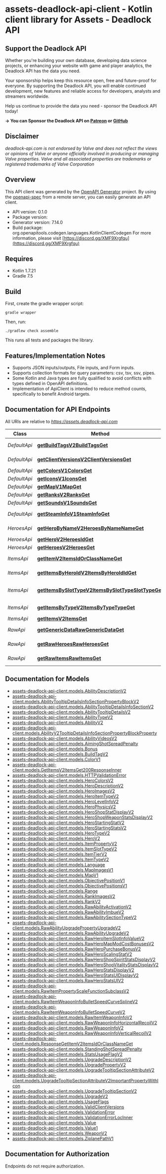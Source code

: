 # assets-deadlock-api-client - Kotlin client library for Assets - Deadlock API


## Support the Deadlock API

Whether you're building your own database, developing data science projects, or enhancing your website with game and player analytics, the Deadlock API has the data you need.

Your sponsorship helps keep this resource open, free and future-proof for everyone. By supporting the Deadlock API, you will enable continued development, new features and reliable access for developers, analysts and streamers worldwide.

Help us continue to provide the data you need - sponsor the Deadlock API today!

**-> You can Sponsor the Deadlock API on [Patreon](https://www.patreon.com/c/user?u=68961896) or [GitHub](https://github.com/sponsors/raimannma)**

## Disclaimer
_deadlock-api.com is not endorsed by Valve and does not reflect the views or opinions of Valve or anyone officially involved in producing or managing Valve properties. Valve and all associated properties are trademarks or registered trademarks of Valve Corporation_


## Overview
This API client was generated by the [OpenAPI Generator](https://openapi-generator.tech) project.  By using the [openapi-spec](https://github.com/OAI/OpenAPI-Specification) from a remote server, you can easily generate an API client.

- API version: 0.1.0
- Package version: 
- Generator version: 7.14.0
- Build package: org.openapitools.codegen.languages.KotlinClientCodegen
For more information, please visit [https://discord.gg/XMF9Xrgfqu](https://discord.gg/XMF9Xrgfqu)

## Requires

* Kotlin 1.7.21
* Gradle 7.5

## Build

First, create the gradle wrapper script:

```
gradle wrapper
```

Then, run:

```
./gradlew check assemble
```

This runs all tests and packages the library.

## Features/Implementation Notes

* Supports JSON inputs/outputs, File inputs, and Form inputs.
* Supports collection formats for query parameters: csv, tsv, ssv, pipes.
* Some Kotlin and Java types are fully qualified to avoid conflicts with types defined in OpenAPI definitions.
* Implementation of ApiClient is intended to reduce method counts, specifically to benefit Android targets.

<a id="documentation-for-api-endpoints"></a>
## Documentation for API Endpoints

All URIs are relative to *https://assets.deadlock-api.com*

| Class | Method | HTTP request | Description |
| ------------ | ------------- | ------------- | ------------- |
| *DefaultApi* | [**getBuildTagsV2BuildTagsGet**](docs/DefaultApi.md#getbuildtagsv2buildtagsget) | **GET** /v2/build-tags | Get Build Tags |
| *DefaultApi* | [**getClientVersionsV2ClientVersionsGet**](docs/DefaultApi.md#getclientversionsv2clientversionsget) | **GET** /v2/client-versions | Get Client Versions |
| *DefaultApi* | [**getColorsV1ColorsGet**](docs/DefaultApi.md#getcolorsv1colorsget) | **GET** /v1/colors | Get Colors |
| *DefaultApi* | [**getIconsV1IconsGet**](docs/DefaultApi.md#geticonsv1iconsget) | **GET** /v1/icons | Get Icons |
| *DefaultApi* | [**getMapV1MapGet**](docs/DefaultApi.md#getmapv1mapget) | **GET** /v1/map | Get Map |
| *DefaultApi* | [**getRanksV2RanksGet**](docs/DefaultApi.md#getranksv2ranksget) | **GET** /v2/ranks | Get Ranks |
| *DefaultApi* | [**getSoundsV1SoundsGet**](docs/DefaultApi.md#getsoundsv1soundsget) | **GET** /v1/sounds | Get Sounds |
| *DefaultApi* | [**getSteamInfoV1SteamInfoGet**](docs/DefaultApi.md#getsteaminfov1steaminfoget) | **GET** /v1/steam-info | Get Steam Info |
| *HeroesApi* | [**getHeroByNameV2HeroesByNameNameGet**](docs/HeroesApi.md#getherobynamev2heroesbynamenameget) | **GET** /v2/heroes/by-name/{name} | Get Hero By Name |
| *HeroesApi* | [**getHeroV2HeroesIdGet**](docs/HeroesApi.md#getherov2heroesidget) | **GET** /v2/heroes/{id} | Get Hero |
| *HeroesApi* | [**getHeroesV2HeroesGet**](docs/HeroesApi.md#getheroesv2heroesget) | **GET** /v2/heroes | Get Heroes |
| *ItemsApi* | [**getItemV2ItemsIdOrClassNameGet**](docs/ItemsApi.md#getitemv2itemsidorclassnameget) | **GET** /v2/items/{id_or_class_name} | Get Item |
| *ItemsApi* | [**getItemsByHeroIdV2ItemsByHeroIdIdGet**](docs/ItemsApi.md#getitemsbyheroidv2itemsbyheroididget) | **GET** /v2/items/by-hero-id/{id} | Get Items By Hero Id |
| *ItemsApi* | [**getItemsBySlotTypeV2ItemsBySlotTypeSlotTypeGet**](docs/ItemsApi.md#getitemsbyslottypev2itemsbyslottypeslottypeget) | **GET** /v2/items/by-slot-type/{slot_type} | Get Items By Slot Type |
| *ItemsApi* | [**getItemsByTypeV2ItemsByTypeTypeGet**](docs/ItemsApi.md#getitemsbytypev2itemsbytypetypeget) | **GET** /v2/items/by-type/{type} | Get Items By Type |
| *ItemsApi* | [**getItemsV2ItemsGet**](docs/ItemsApi.md#getitemsv2itemsget) | **GET** /v2/items | Get Items |
| *RawApi* | [**getGenericDataRawGenericDataGet**](docs/RawApi.md#getgenericdatarawgenericdataget) | **GET** /raw/generic_data | Get Generic Data |
| *RawApi* | [**getRawHeroesRawHeroesGet**](docs/RawApi.md#getrawheroesrawheroesget) | **GET** /raw/heroes | Get Raw Heroes |
| *RawApi* | [**getRawItemsRawItemsGet**](docs/RawApi.md#getrawitemsrawitemsget) | **GET** /raw/items | Get Raw Items |


<a id="documentation-for-models"></a>
## Documentation for Models

 - [assets-deadlock-api-client.models.AbilityDescriptionV2](docs/AbilityDescriptionV2.md)
 - [assets-deadlock-api-client.models.AbilityTooltipDetailsInfoSectionPropertyBlockV2](docs/AbilityTooltipDetailsInfoSectionPropertyBlockV2.md)
 - [assets-deadlock-api-client.models.AbilityTooltipDetailsInfoSectionV2](docs/AbilityTooltipDetailsInfoSectionV2.md)
 - [assets-deadlock-api-client.models.AbilityTooltipDetailsV2](docs/AbilityTooltipDetailsV2.md)
 - [assets-deadlock-api-client.models.AbilityTypeV2](docs/AbilityTypeV2.md)
 - [assets-deadlock-api-client.models.AbilityV2](docs/AbilityV2.md)
 - [assets-deadlock-api-client.models.AbilityV2TooltipDetailsInfoSectionPropertyBlockProperty](docs/AbilityV2TooltipDetailsInfoSectionPropertyBlockProperty.md)
 - [assets-deadlock-api-client.models.AbilityVideosV2](docs/AbilityVideosV2.md)
 - [assets-deadlock-api-client.models.AimingShotSpreadPenalty](docs/AimingShotSpreadPenalty.md)
 - [assets-deadlock-api-client.models.Bonus](docs/Bonus.md)
 - [assets-deadlock-api-client.models.BuildTagV2](docs/BuildTagV2.md)
 - [assets-deadlock-api-client.models.ColorV1](docs/ColorV1.md)
 - [assets-deadlock-api-client.models.GetItemsV2ItemsGet200ResponseInner](docs/GetItemsV2ItemsGet200ResponseInner.md)
 - [assets-deadlock-api-client.models.HTTPValidationError](docs/HTTPValidationError.md)
 - [assets-deadlock-api-client.models.HeroColorsV2](docs/HeroColorsV2.md)
 - [assets-deadlock-api-client.models.HeroDescriptionV2](docs/HeroDescriptionV2.md)
 - [assets-deadlock-api-client.models.HeroImagesV2](docs/HeroImagesV2.md)
 - [assets-deadlock-api-client.models.HeroItemTypeV2](docs/HeroItemTypeV2.md)
 - [assets-deadlock-api-client.models.HeroLevelInfoV2](docs/HeroLevelInfoV2.md)
 - [assets-deadlock-api-client.models.HeroPhysicsV2](docs/HeroPhysicsV2.md)
 - [assets-deadlock-api-client.models.HeroShopStatDisplayV2](docs/HeroShopStatDisplayV2.md)
 - [assets-deadlock-api-client.models.HeroShopWeaponStatsDisplayV2](docs/HeroShopWeaponStatsDisplayV2.md)
 - [assets-deadlock-api-client.models.HeroStartingStatV2](docs/HeroStartingStatV2.md)
 - [assets-deadlock-api-client.models.HeroStartingStatsV2](docs/HeroStartingStatsV2.md)
 - [assets-deadlock-api-client.models.HeroTypeV2](docs/HeroTypeV2.md)
 - [assets-deadlock-api-client.models.HeroV2](docs/HeroV2.md)
 - [assets-deadlock-api-client.models.ItemPropertyV2](docs/ItemPropertyV2.md)
 - [assets-deadlock-api-client.models.ItemSlotTypeV2](docs/ItemSlotTypeV2.md)
 - [assets-deadlock-api-client.models.ItemTierV2](docs/ItemTierV2.md)
 - [assets-deadlock-api-client.models.ItemTypeV2](docs/ItemTypeV2.md)
 - [assets-deadlock-api-client.models.Language](docs/Language.md)
 - [assets-deadlock-api-client.models.MapImagesV1](docs/MapImagesV1.md)
 - [assets-deadlock-api-client.models.MapV1](docs/MapV1.md)
 - [assets-deadlock-api-client.models.ObjectivePositionV1](docs/ObjectivePositionV1.md)
 - [assets-deadlock-api-client.models.ObjectivePositionsV1](docs/ObjectivePositionsV1.md)
 - [assets-deadlock-api-client.models.Range](docs/Range.md)
 - [assets-deadlock-api-client.models.RankImagesV2](docs/RankImagesV2.md)
 - [assets-deadlock-api-client.models.RankV2](docs/RankV2.md)
 - [assets-deadlock-api-client.models.RawAbilityActivationV2](docs/RawAbilityActivationV2.md)
 - [assets-deadlock-api-client.models.RawAbilityImbueV2](docs/RawAbilityImbueV2.md)
 - [assets-deadlock-api-client.models.RawAbilitySectionTypeV2](docs/RawAbilitySectionTypeV2.md)
 - [assets-deadlock-api-client.models.RawAbilityUpgradePropertyUpgradeV2](docs/RawAbilityUpgradePropertyUpgradeV2.md)
 - [assets-deadlock-api-client.models.RawAbilityUpgradeV2](docs/RawAbilityUpgradeV2.md)
 - [assets-deadlock-api-client.models.RawHeroItemSlotInfoValueV2](docs/RawHeroItemSlotInfoValueV2.md)
 - [assets-deadlock-api-client.models.RawHeroMapModCostBonusesV2](docs/RawHeroMapModCostBonusesV2.md)
 - [assets-deadlock-api-client.models.RawHeroPurchaseBonusV2](docs/RawHeroPurchaseBonusV2.md)
 - [assets-deadlock-api-client.models.RawHeroScalingStatV2](docs/RawHeroScalingStatV2.md)
 - [assets-deadlock-api-client.models.RawHeroShopSpiritStatsDisplayV2](docs/RawHeroShopSpiritStatsDisplayV2.md)
 - [assets-deadlock-api-client.models.RawHeroShopVitalityStatsDisplayV2](docs/RawHeroShopVitalityStatsDisplayV2.md)
 - [assets-deadlock-api-client.models.RawHeroStatsDisplayV2](docs/RawHeroStatsDisplayV2.md)
 - [assets-deadlock-api-client.models.RawHeroStatsUIDisplayV2](docs/RawHeroStatsUIDisplayV2.md)
 - [assets-deadlock-api-client.models.RawHeroStatsUIV2](docs/RawHeroStatsUIV2.md)
 - [assets-deadlock-api-client.models.RawItemPropertyScaleFunctionSubclassV2](docs/RawItemPropertyScaleFunctionSubclassV2.md)
 - [assets-deadlock-api-client.models.RawItemWeaponInfoBulletSpeedCurveSplineV2](docs/RawItemWeaponInfoBulletSpeedCurveSplineV2.md)
 - [assets-deadlock-api-client.models.RawItemWeaponInfoBulletSpeedCurveV2](docs/RawItemWeaponInfoBulletSpeedCurveV2.md)
 - [assets-deadlock-api-client.models.RawItemWeaponInfoV2](docs/RawItemWeaponInfoV2.md)
 - [assets-deadlock-api-client.models.RawWeaponInfoHorizontalRecoilV2](docs/RawWeaponInfoHorizontalRecoilV2.md)
 - [assets-deadlock-api-client.models.RawWeaponInfoV2](docs/RawWeaponInfoV2.md)
 - [assets-deadlock-api-client.models.RawWeaponInfoVerticalRecoilV2](docs/RawWeaponInfoVerticalRecoilV2.md)
 - [assets-deadlock-api-client.models.ResponseGetItemV2ItemsIdOrClassNameGet](docs/ResponseGetItemV2ItemsIdOrClassNameGet.md)
 - [assets-deadlock-api-client.models.StandingShotSpreadPenalty](docs/StandingShotSpreadPenalty.md)
 - [assets-deadlock-api-client.models.StatsUsageFlagV2](docs/StatsUsageFlagV2.md)
 - [assets-deadlock-api-client.models.UpgradeDescriptionV2](docs/UpgradeDescriptionV2.md)
 - [assets-deadlock-api-client.models.UpgradePropertyV2](docs/UpgradePropertyV2.md)
 - [assets-deadlock-api-client.models.UpgradeTooltipSectionAttributeV2](docs/UpgradeTooltipSectionAttributeV2.md)
 - [assets-deadlock-api-client.models.UpgradeTooltipSectionAttributeV2ImportantPropertyWithIcon](docs/UpgradeTooltipSectionAttributeV2ImportantPropertyWithIcon.md)
 - [assets-deadlock-api-client.models.UpgradeTooltipSectionV2](docs/UpgradeTooltipSectionV2.md)
 - [assets-deadlock-api-client.models.UpgradeV2](docs/UpgradeV2.md)
 - [assets-deadlock-api-client.models.UsageFlags](docs/UsageFlags.md)
 - [assets-deadlock-api-client.models.ValidClientVersions](docs/ValidClientVersions.md)
 - [assets-deadlock-api-client.models.ValidationError](docs/ValidationError.md)
 - [assets-deadlock-api-client.models.ValidationErrorLocInner](docs/ValidationErrorLocInner.md)
 - [assets-deadlock-api-client.models.Value](docs/Value.md)
 - [assets-deadlock-api-client.models.Value1](docs/Value1.md)
 - [assets-deadlock-api-client.models.WeaponV2](docs/WeaponV2.md)
 - [assets-deadlock-api-client.models.ZiplanePathV1](docs/ZiplanePathV1.md)


<a id="documentation-for-authorization"></a>
## Documentation for Authorization

Endpoints do not require authorization.

